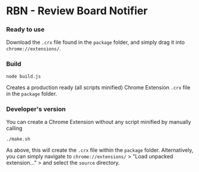 RBN - Review Board Notifier
============================

### Ready to use

Download the `.crx` file found in the `package` folder, and simply drag it into `chrome://extensions/`.

### Build

`node build.js`

Creates a production ready (all scripts minified) Chrome Extension `.crx` file in the `package` folder.

### Developer's version

You can create a Chrome Extension without any script minified by manually calling

`./make.sh`

As above, this will create the `.crx` file within the `package` folder.  Alternatively, you can simply navigate to `chrome://extensions/` > "Load unpacked extension..." > and select the `source` directory.


